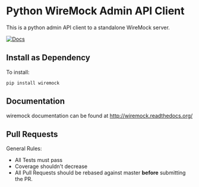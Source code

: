Python WireMock Admin API Client
================================

This is a python admin API client to a standalone WireMock server.

[![Docs](http://wiremock.readthedocs.io/en/latest/?badge=latest)](http://wiremock.readthedocs.org/)


Install as Dependency
--------------------

To install:

    pip install wiremock


Documentation
-------------

wiremock documentation can be found at http://wiremock.readthedocs.org/


Pull Requests
-------------

General Rules:
  - All Tests must pass
  - Coverage shouldn't decrease
  - All Pull Requests should be rebased against master **before** submitting the PR.